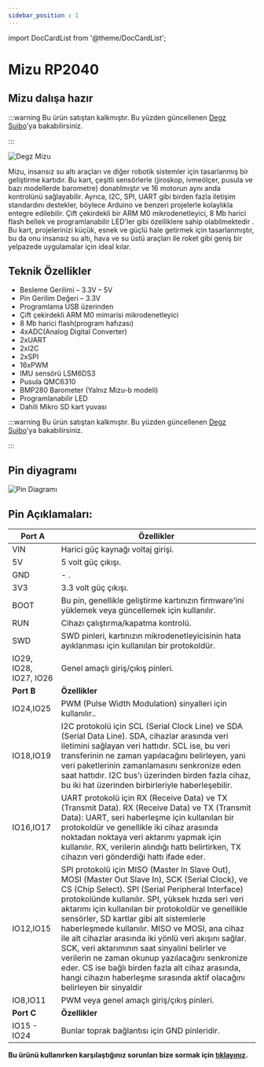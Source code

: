 ```yaml
---
sidebar_position : 1
---
```




import DocCardList from '@theme/DocCardList';
    
# Mizu RP2040

## Mizu dalışa hazır


:::warning
Bu ürün satıştan kalkmıştır. Bu yüzden güncellenen [Degz Suibo](/elektronik-kartlar/Kontrol-Kartları/suibo-rp2040/)'ya bakabilirsiniz.  

:::

![Degz Mizu](./image/DegzMizuRp2040KontrolKarti1.jpg)

Mizu, insansız su altı araçları ve diğer robotik sistemler için tasarlanmış bir geliştirme kartıdır. Bu kart, çeşitli sensörlerle (jiroskop, ivmeölçer, pusula ve bazı modellerde barometre) donatılmıştır ve 16 motorun aynı anda kontrolünü sağlayabilir. Ayrıca, I2C, SPI, UART gibi birden fazla iletişim standardını destekler, böylece Arduino ve benzeri projelerle kolaylıkla entegre edilebilir. Çift çekirdekli bir ARM M0 mikrodenetleyici, 8 Mb harici flash bellek ve programlanabilir LED'ler gibi özelliklere sahip olabilmektedir . Bu kart, projelerinizi küçük, esnek ve güçlü hale getirmek için tasarlanmıştır, bu da onu insansız su altı, hava ve su üstü araçları ile roket gibi geniş bir yelpazede uygulamalar için ideal kılar.




## Teknik Özellikler

- Besleme Gerilimi – 3.3V – 5V
- Pin Gerilim Değeri – 3.3V
- Programlama USB üzerinden
- Çift çekirdekli ARM M0 mimarisi mikrodenetleyici
- 8 Mb harici flash(program hafızası)
- 4xADC(Analog Digital Converter)
- 2xUART
- 2xI2C
- 2xSPI
- 16xPWM
- IMU sensörü LSM6DS3 
- Pusula QMC6310
- BMP280 Barometer (Yalnız Mizu-b modeli)
- Programlanabilir LED
- Dahili Mikro SD kart yuvası


:::warning
Bu ürün satıştan kalkmıştır. Bu yüzden güncellenen [Degz Suibo](/elektronik-kartlar/Kontrol-Kartları/suibo-rp2040/)'ya bakabilirsiniz.  

:::




## Pin diyagramı

![Pin Diagramı](./image/DegzMizuRp2040KontrolKarti4.png)



 ## Pin  Açıklamaları:




 
|Port A                 | Özellikler                                                                                                                                                                                                                                     |
|----------------------------|--------------------------------------------------------------------------------------------------------------------------------------------------------------------------------------------------------------------------------------------|
|VIN| Harici güç kaynağı voltaj girişi.|
5V| 5 volt güç çıkışı.|
|GND| - .
|3V3 |3.3 volt güç çıkışı.
|BOOT| Bu pin, genellikle geliştirme kartınızın firmware'ini yüklemek veya güncellemek için kullanılır.|
RUN| Cihazı çalıştırma/kapatma kontrolü.|
|SWD|SWD pinleri, kartınızın mikrodenetleyicisinin hata ayıklanması için kullanılan bir protokoldür.
|IO29, IO28, IO27, IO26| Genel amaçlı giriş/çıkış pinleri.
 **Port B**                | **Özellikler**                                                  |
|     IO24,IO25         |      PWM (Pulse Width Modulation) sinyalleri için kullanılır..|
IO18,IO19|I2C protokolü için SCL (Serial Clock Line) ve SDA (Serial Data Line).       SDA, cihazlar arasında veri iletimini sağlayan veri hattıdır. SCL ise, bu veri transferinin ne zaman yapılacağını belirleyen, yani veri paketlerinin zamanlamasını senkronize eden saat hattıdır. I2C bus'ı üzerinden birden fazla cihaz, bu iki hat üzerinden birbirleriyle haberleşebilir.|
|IO16,IO17| UART protokolü için RX (Receive Data) ve TX (Transmit Data). RX (Receive Data) ve TX (Transmit Data): UART, seri haberleşme için kullanılan bir protokoldür ve genellikle iki cihaz arasında noktadan noktaya veri aktarımı yapmak için kullanılır. RX, verilerin alındığı hattı belirtirken, TX cihazın veri gönderdiği hattı ifade eder.|
|IO12,IO15| SPI protokolü için MISO (Master In Slave Out), MOSI (Master Out Slave In), SCK (Serial Clock), ve CS (Chip Select). SPI (Serial Peripheral Interface) protokolünde kullanılır. SPI, yüksek hızda seri veri aktarımı için kullanılan bir protokoldür ve genellikle sensörler, SD kartlar gibi alt sistemlerle haberleşmede kullanılır. MISO ve MOSI, ana cihaz ile alt cihazlar arasında iki yönlü veri akışını sağlar. SCK, veri aktarımının saat sinyalini belirler ve verilerin ne zaman okunup yazılacağını senkronize eder. CS ise bağlı birden fazla alt cihaz arasında, hangi cihazın haberleşme sırasında aktif olacağını belirleyen bir sinyaldir|
| IO8,IO11 | PWM veya genel amaçlı giriş/çıkış pinleri. |
|**Port C**                 | **Özellikler**                                               |
|IO15 - IO24 | Bunlar toprak bağlantısı için GND pinleridir.  




**Bu ürünü kullanırken karşılaştığınız  sorunları  bize sormak için  [tıklayınız](https://forum.degzrobotics.com/).**  
<DocCardList />